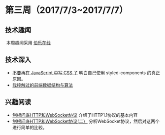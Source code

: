 # 第三周（2017/7/3~2017/7/7）

## 技术趣闻

  本周趣闻采用 [伯乐在线](http://top.jobbole.com/?sort=latest)

## 技术深入

- [不要再在 JavaScript 中写 CSS 了](http://web.jobbole.com/91506/) 明白自己使用 styled-components 的真正原因。
- [我接触过的前端数据结构与算法](https://juejin.im/post/5958bac35188250d892f5c91)



## 兴趣阅读

- [刨根问底HTTP和WebSocket协议](http://www.jianshu.com/p/0e5b946880b4) 介绍了HTTP1.1协议的基本内容
- [刨根问底HTTP和WebSocket协议(二）](http://www.jianshu.com/p/f666da1b1835) 分析WebSocket协议，然后对这两个进行简单的比较。



